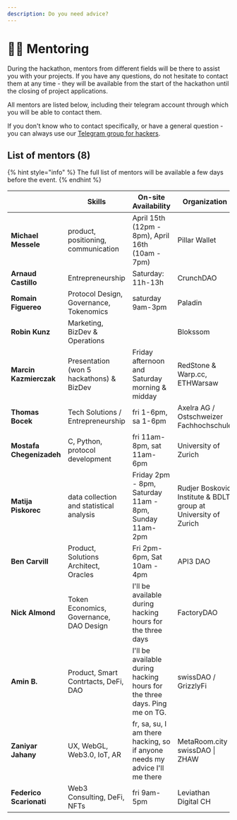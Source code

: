 ```yaml
---
description: Do you need advice?
---
```


# 👨🏫 Mentoring

During the hackathon, mentors from different fields will be there to assist you with your projects. If you have any questions, do not hesitate to contact them at any time - they will be available from the start of the hackathon until the closing of project applications.

All mentors are listed below, including their telegram account through which you will be able to contact them.

If you don't know who to contact specifically, or have a general question - you can always use our [Telegram group for hackers](../telegram-group.md).

## List of mentors (8)

{% hint style="info" %}
The full list of mentors will be available a few days before the event.
{% endhint %}

<table data-view="cards"><thead><tr><th></th><th>Skills</th><th>On-site Availability</th><th>Organization</th><th>Telegram</th></tr></thead><tbody><tr><td><strong>Michael Messele</strong></td><td>product, positioning, communication</td><td>April 15th (12pm - 8pm), April 16th (10am - 7pm)</td><td>Pillar Wallet</td><td><a href="https://t.me/Mmm319">@Mmm319</a></td></tr><tr><td><strong>Arnaud Castillo</strong></td><td>Entrepreneurship</td><td>Saturday: 11h-13h</td><td>CrunchDAO</td><td><a href="https://t.me/crunchdao">@crunchdao</a></td></tr><tr><td><strong>Romain Figuereo</strong></td><td>Protocol Design, Governance, Tokenomics</td><td>saturday 9am-3pm</td><td>Paladin</td><td><a href="https://t.me/Figu3">@Figu3</a></td></tr><tr><td><strong>Robin Kunz</strong></td><td>Marketing, BizDev &#x26; Operations</td><td></td><td>Blokssom</td><td><a href="https://t.me/robinkunz">@robinkunz</a></td></tr><tr><td><strong>Marcin Kazmierczak</strong></td><td>Presentation (won 5 hackathons) &#x26; BizDev</td><td>Friday afternoon and Saturday morning &#x26; midday</td><td>RedStone &#x26; Warp.cc, ETHWarsaw</td><td><a href="https://t.me/Marcin_Kaz">@Marcin_Kaz</a></td></tr><tr><td><strong>Thomas Bocek</strong></td><td>Tech Solutions / Entrepreneurship</td><td>fri 1-6pm, sa 1-6pm</td><td>Axelra AG / Ostschweizer Fachhochschule</td><td><a href="https://t.me/tbocek">@tbocek</a></td></tr><tr><td><strong>Mostafa Chegenizadeh</strong></td><td>C, Python, protocol development</td><td>fri 11am-8pm, sat 11am-6pm</td><td>University of Zurich</td><td><a href="https://t.me/metel198">@metel198</a></td></tr><tr><td><strong>Matija Piskorec</strong></td><td>data collection and statistical analysis</td><td>Friday 2pm - 8pm, Saturday 11am - 8pm, Sunday 11am-2pm</td><td>Rudjer Boskovic Institute &#x26; BDLT group at University of Zurich</td><td><a href="https://t.me/matijapiskorec">@matijapiskorec</a></td></tr><tr><td><strong>Ben Carvill</strong></td><td>Product, Solutions Architect, Oracles</td><td>Fri 2pm-6pm, Sat 10am - 4pm</td><td>API3 DAO</td><td><a href="https://t.me/KenKarvez">@KenKarvez</a></td></tr><tr><td><strong>Nick Almond</strong></td><td>Token Economics, Governance, DAO Design</td><td>I'll be available during hacking hours for the three days</td><td>FactoryDAO</td><td><a href="https://t.me/DrNickA">@DrNickA</a></td></tr><tr><td><strong>Amin B.</strong></td><td>Product, Smart Contrtacts, DeFi, DAO</td><td>I'll be available during hacking hours for the three days. Ping me on TG.</td><td>swissDAO / GrizzlyFi</td><td><a href="https://t.me/z3r0dium">@z3r0dium</a></td></tr><tr><td><strong>Zaniyar Jahany</strong></td><td>UX, WebGL, Web3.0, IoT, AR</td><td>fr, sa, su, I am there hacking, so if anyone needs my advice I'll me there</td><td>MetaRoom.city | swissDAO | ZHAW</td><td><a href="https://t.me/CryptoFidget">@CryptoFidget</a></td></tr><tr><td><strong>Federico Scarionati</strong></td><td>Web3 Consulting, DeFi, NFTs</td><td>fri 9am-5pm</td><td>Leviathan Digital CH</td><td><a href="https://t.me/federicoscarionati">@federicoscarionati</a></td></tr></tbody></table>

